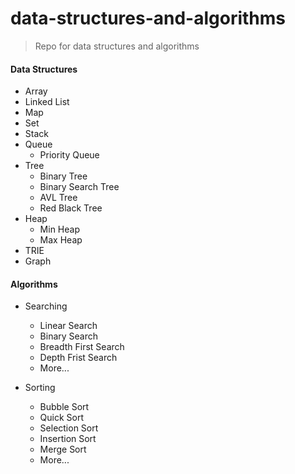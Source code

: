 # data-structures-and-algorithms

> Repo for data structures and algorithms

#### Data Structures

- Array
- Linked List
- Map
- Set
- Stack
- Queue
  - Priority Queue
- Tree
  - Binary Tree
  - Binary Search Tree
  - AVL Tree
  - Red Black Tree
- Heap
  - Min Heap
  - Max Heap
- TRIE
- Graph

#### Algorithms

- Searching

  - Linear Search
  - Binary Search
  - Breadth First Search
  - Depth Frist Search
  - More...

- Sorting

  - Bubble Sort
  - Quick Sort
  - Selection Sort
  - Insertion Sort
  - Merge Sort
  - More...
